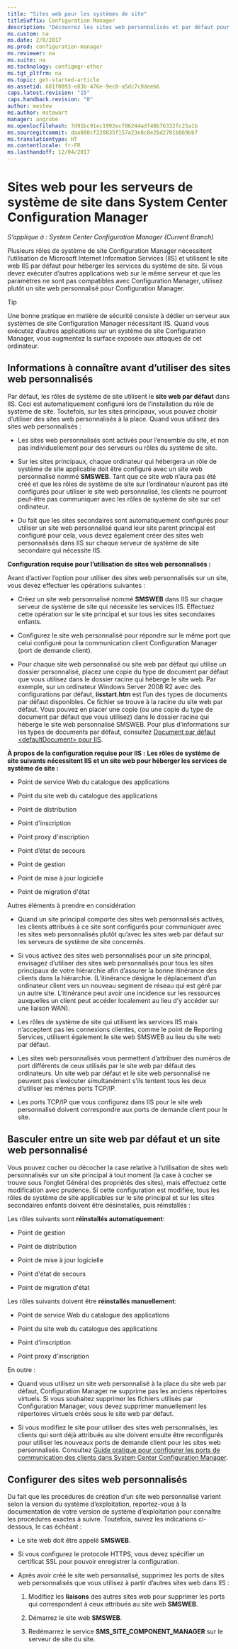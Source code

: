 ```yaml
---
title: "Sites web pour les systèmes de site"
titleSuffix: Configuration Manager
description: "Découvrez les sites web personnalisés et par défaut pour les serveurs de système de site dans System Center Configuration Manager."
ms.custom: na
ms.date: 2/8/2017
ms.prod: configuration-manager
ms.reviewer: na
ms.suite: na
ms.technology: configmgr-other
ms.tgt_pltfrm: na
ms.topic: get-started-article
ms.assetid: 681f0893-e83b-476e-9ec0-a5dc7c9deeb6
caps.latest.revision: "15"
caps.handback.revision: "0"
author: mestew
ms.author: mstewart
manager: angrobe
ms.openlocfilehash: 7d91bc91ec1992ecf06244adf48b76332fc25a1b
ms.sourcegitcommit: daa080cf220835f157a23e8c8e2bd2781b869bb7
ms.translationtype: HT
ms.contentlocale: fr-FR
ms.lasthandoff: 12/04/2017
---
```

# <a name="websites-for-site-system-servers-in-system-center-configuration-manager"></a>Sites web pour les serveurs de système de site dans System Center Configuration Manager

*S’applique à : System Center Configuration Manager (Current Branch)*

Plusieurs rôles de système de site Configuration Manager nécessitent l’utilisation de Microsoft Internet Information Services (IIS) et utilisent le site web IIS par défaut pour héberger les services du système de site. Si vous devez exécuter d’autres applications web sur le même serveur et que les paramètres ne sont pas compatibles avec Configuration Manager, utilisez plutôt un site web personnalisé pour Configuration Manager.  

> [!TIP]  
>  Une bonne pratique en matière de sécurité consiste à dédier un serveur aux systèmes de site Configuration Manager nécessitant IIS. Quand vous exécutez d’autres applications sur un système de site Configuration Manager, vous augmentez la surface exposée aux attaques de cet ordinateur.  




##  <a name="BKMK_What2Know"></a> Informations à connaître avant d’utiliser des sites web personnalisés  
 Par défaut, les rôles de système de site utilisent le **site web par défaut** dans IIS. Ceci est automatiquement configuré lors de l’installation du rôle de système de site. Toutefois, sur les sites principaux, vous pouvez choisir d’utiliser des sites web personnalisés à la place. Quand vous utilisez des sites web personnalisés :  

-   Les sites web personnalisés sont activés pour l’ensemble du site, et non pas individuellement pour des serveurs ou rôles du système de site.  

-   Sur les sites principaux, chaque ordinateur qui hébergera un rôle de système de site applicable doit être configuré avec un site web personnalisé nommé **SMSWEB**. Tant que ce site web n’aura pas été créé et que les rôles de système de site sur l’ordinateur n’auront pas été configurés pour utiliser le site web personnalisé, les clients ne pourront peut-être pas communiquer avec les rôles de système de site sur cet ordinateur.  

-   Du fait que les sites secondaires sont automatiquement configurés pour utiliser un site web personnalisé quand leur site parent principal est configuré pour cela, vous devez également créer des sites web personnalisés dans IIS sur chaque serveur de système de site secondaire qui nécessite IIS.  


  **Configuration requise pour l’utilisation de sites web personnalisés :**  

 Avant d’activer l’option pour utiliser des sites web personnalisés sur un site, vous devez effectuer les opérations suivantes :  

-   Créez un site web personnalisé nommé **SMSWEB** dans IIS sur chaque serveur de système de site qui nécessite les services IIS. Effectuez cette opération sur le site principal et sur tous les sites secondaires enfants.  

-   Configurez le site web personnalisé pour répondre sur le même port que celui configuré pour la communication client Configuration Manager (port de demande client).  

-   Pour chaque site web personnalisé ou site web par défaut qui utilise un dossier personnalisé, placez une copie du type de document par défaut que vous utilisez dans le dossier racine qui héberge le site web. Par exemple, sur un ordinateur Windows Server 2008 R2 avec des configurations par défaut, **iisstart.htm** est l’un des types de documents par défaut disponibles. Ce fichier se trouve à la racine du site web par défaut. Vous pouvez en placer une copie (ou une copie du type de document par défaut que vous utilisez) dans le dossier racine qui héberge le site web personnalisé SMSWEB. Pour plus d’informations sur les types de documents par défaut, consultez [Document par défaut &lt;defaultDocument\> pour IIS](http://www.iis.net/configreference/system.webserver/defaultdocument).  

**À propos de la configuration requise pour IIS :**
**Les rôles de système de site suivants nécessitent IIS et un site web pour héberger les services de système de site :**  

-   Point de service Web du catalogue des applications  

-   Point du site web du catalogue des applications  

-   Point de distribution  

-   Point d'inscription  

-   Point proxy d'inscription  

-   Point d’état de secours  

-   Point de gestion  

-   Point de mise à jour logicielle  

-   Point de migration d'état  

Autres éléments à prendre en considération  

-   Quand un site principal comporte des sites web personnalisés activés, les clients attribués à ce site sont configurés pour communiquer avec les sites web personnalisés plutôt qu’avec les sites web par défaut sur les serveurs de système de site concernés.  

-   Si vous activez des sites web personnalisés pour un site principal, envisagez d’utiliser des sites web personnalisés pour tous les sites principaux de votre hiérarchie afin d’assurer la bonne itinérance des clients dans la hiérarchie. (L’itinérance désigne le déplacement d’un ordinateur client vers un nouveau segment de réseau qui est géré par un autre site. L’itinérance peut avoir une incidence sur les ressources auxquelles un client peut accéder localement au lieu d’y accéder sur une liaison WAN).  

-   Les rôles de système de site qui utilisent les services IIS mais n’acceptent pas les connexions clientes, comme le point de Reporting Services, utilisent également le site web SMSWEB au lieu du site web par défaut.  

-   Les sites web personnalisés vous permettent d’attribuer des numéros de port différents de ceux utilisés par le site web par défaut des ordinateurs. Un site web par défaut et le site web personnalisé ne peuvent pas s’exécuter simultanément s’ils tentent tous les deux d’utiliser les mêmes ports TCP/IP.  

-   Les ports TCP/IP que vous configurez dans IIS pour le site web personnalisé doivent correspondre aux ports de demande client pour le site.  

## <a name="switch-between-default-and-custom-websites"></a>Basculer entre un site web par défaut et un site web personnalisé  
Vous pouvez cocher ou décocher la case relative à l’utilisation de sites web personnalisés sur un site principal à tout moment (la case à cocher se trouve sous l’onglet Général des propriétés des sites), mais effectuez cette modification avec prudence. Si cette configuration est modifiée, tous les rôles de système de site applicables sur le site principal et sur les sites secondaires enfants doivent être désinstallés, puis réinstallés :  

Les rôles suivants sont **réinstallés automatiquement**:  

-   Point de gestion  

-   Point de distribution  

-   Point de mise à jour logicielle  

-   Point d'état de secours  

-   Point de migration d'état  

Les rôles suivants doivent être **réinstallés manuellement**:  

-   Point de service Web du catalogue des applications  

-   Point du site web du catalogue des applications  

-   Point d'inscription  

-   Point proxy d'inscription  

En outre :  

-   Quand vous utilisez un site web personnalisé à la place du site web par défaut, Configuration Manager ne supprime pas les anciens répertoires virtuels. Si vous souhaitez supprimer les fichiers utilisés par Configuration Manager, vous devez supprimer manuellement les répertoires virtuels créés sous le site web par défaut.  

-   Si vous modifiez le site pour utiliser des sites web personnalisés, les clients qui sont déjà attribués au site doivent ensuite être reconfigurés pour utiliser les nouveaux ports de demande client pour les sites web personnalisés. Consultez [Guide pratique pour configurer les ports de communication des clients dans System Center Configuration Manager](../../../core/clients/deploy/configure-client-communication-ports.md).  

## <a name="set-up-custom-websites"></a>Configurer des sites web personnalisés  
Du fait que les procédures de création d’un site web personnalisé varient selon la version du système d’exploitation, reportez-vous à la documentation de votre version de système d’exploitation pour connaître les procédures exactes à suivre. Toutefois, suivez les indications ci-dessous, le cas échéant :  

-   Le site web doit être appelé **SMSWEB**.  

-   Si vous configurez le protocole HTTPS, vous devez spécifier un certificat SSL pour pouvoir enregistrer la configuration.  

-   Après avoir créé le site web personnalisé, supprimez les ports de sites web personnalisés que vous utilisez à partir d’autres sites web dans IIS :  

    1.  Modifiez les **liaisons** des autres sites web pour supprimer les ports qui correspondent à ceux attribués au site web **SMSWEB**.  

    2.  Démarrez le site web **SMSWEB**.  

    3.  Redémarrez le service **SMS_SITE_COMPONENT_MANAGER** sur le serveur de site du site.  

